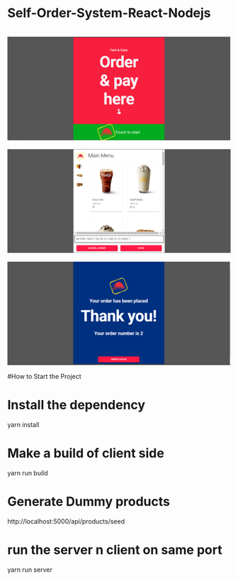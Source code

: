 # Self-Order-System-React-Nodejs

<br>
<img src="./Capture.PNG" />
<br>

<br>
<img src="./Capture1.PNG" />
<br>

<br>
<img src="./Capture3.PNG" />
<br>

#How to Start the Project
# Install the dependency
yarn install

# Make a build of client side
yarn run build

# Generate Dummy products
http://localhost:5000/api/products/seed

# run the server n client on same port
yarn run server
